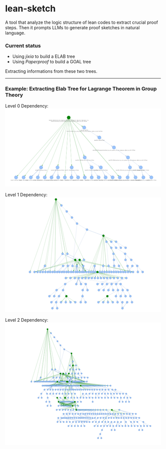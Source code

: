 # lean-sketch

A tool that analyze the logic structure of lean codes to extract crucial proof steps. Then it prompts LLMs to generate proof sketches in natural language.

### Current status
- Using *jixia* to build a ELAB tree      
- Using *Paperproof* to build a GOAL tree  

Extracting informations from these two trees.


__________________________________________________________________________
### Example: Extracting Elab Tree for Lagrange Theorem in Group Theory
Level 0 Dependency:
![level-0](./ELAB/elab_examples/lagrange_1.png)

Level 1 Dependency:
![level-1](./ELAB/elab_examples/lagrange_2.png)

Level 2 Dependency:
![level-2](./ELAB/elab_examples/lagrange_3.png)
